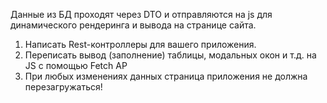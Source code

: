 Данные из БД проходят через DTO и отправляются на js для динамического рендеринга и вывода на странице сайта.

1. Написать Rest-контроллеры для вашего приложения.
2. Переписать вывод (заполнение) таблицы, модальных окон и т.д. на JS c помощью Fetch AP
3. При любых изменениях данных страница приложения не должна перезагружаться!
